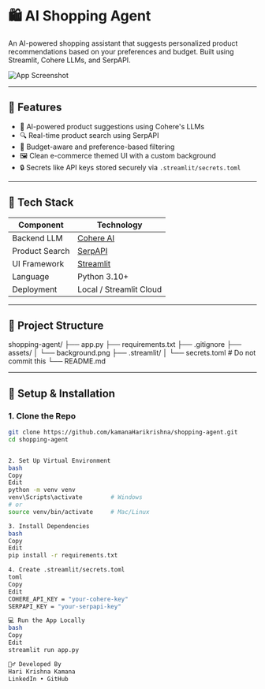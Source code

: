 # 🛍️ AI Shopping Agent

An AI-powered shopping assistant that suggests personalized product recommendations based on your preferences and budget. Built using Streamlit, Cohere LLMs, and SerpAPI.

![App Screenshot](assets/background.png)

---

## 🚀 Features

- 🧠 AI-powered product suggestions using Cohere's LLMs  
- 🔍 Real-time product search using SerpAPI  
- 🎯 Budget-aware and preference-based filtering  
- 🖼️ Clean e-commerce themed UI with a custom background  
- 🔒 Secrets like API keys stored securely via `.streamlit/secrets.toml`

---

## 🧰 Tech Stack

| Component      | Technology            |
|----------------|------------------------|
| Backend LLM    | [Cohere AI](https://cohere.com/) |
| Product Search | [SerpAPI](https://serpapi.com/) |
| UI Framework   | [Streamlit](https://streamlit.io/) |
| Language       | Python 3.10+           |
| Deployment     | Local / Streamlit Cloud |

---

## 📂 Project Structure

shopping-agent/
├── app.py
├── requirements.txt
├── .gitignore
├── assets/
│ └── background.png
├── .streamlit/
│ └── secrets.toml # Do not commit this
└── README.md


---

## 🔑 Setup & Installation

### 1. Clone the Repo
```bash
git clone https://github.com/kamanaHarikrishna/shopping-agent.git
cd shopping-agent


2. Set Up Virtual Environment
bash
Copy
Edit
python -m venv venv
venv\Scripts\activate        # Windows
# or
source venv/bin/activate     # Mac/Linux

3. Install Dependencies
bash
Copy
Edit
pip install -r requirements.txt

4. Create .streamlit/secrets.toml
toml
Copy
Edit
COHERE_API_KEY = "your-cohere-key"
SERPAPI_KEY = "your-serpapi-key"

💻 Run the App Locally
bash
Copy
Edit
streamlit run app.py

🙋‍♂️ Developed By
Hari Krishna Kamana
LinkedIn • GitHub
